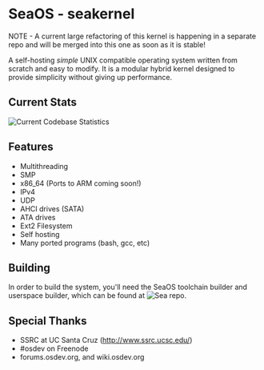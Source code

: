 SeaOS - seakernel
=================

NOTE - A current large refactoring of this kernel is happening in a separate repo and will be merged into this one
as soon as it is stable!

A self-hosting *simple* UNIX compatible operating system written from scratch and easy to modify. It is a modular hybrid kernel designed to provide simplicity without giving up performance.

Current Stats
-------------
![Current Codebase Statistics](http://googoo-16.ssrc.ucsc.edu/stat.png)

Features
--------
* Multithreading
* SMP
* x86\_64 (Ports to ARM coming soon!)
* IPv4
* UDP
* AHCI drives (SATA)
* ATA drives
* Ext2 Filesystem
* Self hosting
* Many ported programs (bash, gcc, etc)

Building
--------
In order to build the system, you'll need the SeaOS toolchain builder and userspace builder, 
which can be found at ![Sea repo](http://github.com/dbittman/sea).

Special Thanks
--------------
* SSRC at UC Santa Cruz (http://www.ssrc.ucsc.edu/)
* \#osdev on Freenode
* forums.osdev.org, and wiki.osdev.org
